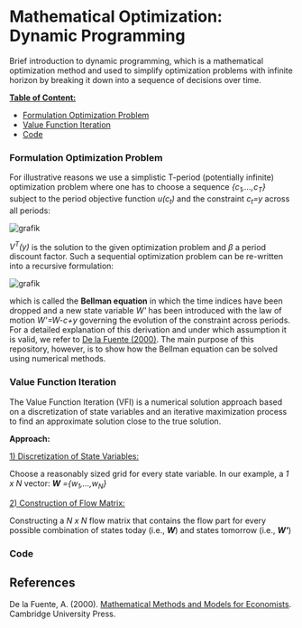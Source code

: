 # Mathematical Optimization: Dynamic Programming
Brief introduction to dynamic programming, which is a mathematical optimization method and used to simplify optimization problems with infinite horizon by breaking it down into a sequence of decisions over time.

<ins>**Table of Content:**</ins>
- [Formulation Optimization Problem](#formulation-optimization-problem)
- [Value Function Iteration](#value-function-iteration)
- [Code](#code)

### Formulation Optimization Problem
For illustrative reasons we use a simplistic T-period (potentially infinite) optimization problem where one has to choose a sequence *{c<sub>1</sub>,...,c<sub>T</sub>}* subject to the period objective function *u(c<sub>t</sub>)* and the constraint *c<sub>t</sub>=y* across all periods:

![grafik](https://github.com/user-attachments/assets/a73ca253-0d8c-44de-9037-aae5a96d2a1a)

*V<sup>T</sup>(y)* is the solution to the given optimization problem and *β* a period discount factor. Such a sequential optimization problem can be re-written into a recursive formulation:

![grafik](https://github.com/user-attachments/assets/63820b7c-1f31-4b74-94b9-000432e418a7)

which is called the **Bellman equation** in which the time indices have been dropped and a new state variable *W'* has been introduced with the law of motion *W'=W-c+y* governing the evolution of the constraint across periods. For a detailed explanation of this derivation and under which assumption it is valid, we refer to [De la Fuente (2000)](#references).
The main purpose of this repository, however, is to show how the Bellman equation can be solved using numerical methods.


### Value Function Iteration
The Value Function Iteration (VFI) is a numerical solution approach based on a discretization of state variables and an iterative maximization process to find an approximate solution close to the true solution.

**Approach:**

<ins>1) Discretization of State Variables:</ins>

Choose a reasonably sized grid for every state variable. In our example, a *1 x N* vector: ***W** ={w<sub>1</sub>,...,w<sub>N</sub>}*

<ins>2) Construction of Flow Matrix:</ins>

Constructing a *N x N* flow matrix that contains the flow part for every possible combination of states today (i.e., ***W***) and states tomorrow (i.e., ***W'***)

### Code


## References
De la Fuente, A. (2000). <a href="https://books.google.de/books?hl=en&lr=&id=YyW6V_bNHh4C&oi=fnd&pg=PR11&dq=de+la+fuente+dynamic+programing&ots=FE0SDoXJDk&sig=9k8WMA53WFYE3Vd-n7qQpNs5CO8#v=onepage&q=de%20la%20fuente%20dynamic%20programing&f=false" target="_blank" rel="noopener noreferrer">Mathematical Methods and Models for Economists</a>. Cambridge University Press.

